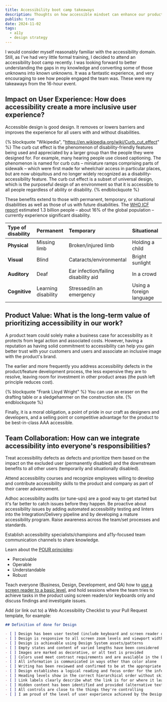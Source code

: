 ```yaml
---
title: Accessibility boot camp takeaways
description: Thoughts on how accessible mindset can enhance our product and team goals.
publish: true
date: 2024-11-02
tags:
  - a11y
  - design strategy
---
```


I would consider myself reasonably familiar with the accessibility domain. Still, as I've had very little formal training, I decided to attend an accessibility boot camp recently. I was looking forward to better understanding the gaps in my knowledge and converting some of those unknowns into known unknowns. It was a fantastic experience, and very encouraging to see how people engaged the team was. These were my takeaways from the 16-hour event.

## Impact on User Experience: How does accessibility create a more inclusive user experience?

Accessible design is good design. It removes or lowers barriers and improves the experience for all users with and without disabilities.

{% blockquote "Wikipedia", "https://en.wikipedia.org/wiki/Curb_cut_effect" %}
The curb cut effect is the phenomenon of disability-friendly features being used and appreciated by a larger group than the people they were designed for. For example, many hearing people use closed captioning. The phenomenon is named for curb cuts – miniature ramps comprising parts of sidewalk – which were first made for wheelchair access in particular places, but are now ubiquitous and no longer widely recognized as a disability-accessibility feature. The curb cut effect is a subset of universal design, which is the purposeful design of an environment so that it is accessible to all people regardless of ability or disability.
{% endblockquote %}

These benefits extend to those with permanent, temporary, or situational disabilities as well as those of us with future disabilities. The [WHO ICF report](https://www.who.int/health-topics/disability) estimated 1.3 billion people – about 16% of the global population – currently experience significant disability.

<div class="u-bleed-container:small u-responsive-table-container">

| Type of disability | Permanent           | Temporary                            | Situational              |
| :----------------- | :------------------ | :----------------------------------- | :----------------------- |
| **Physical**       | Missing limb        | Broken/injured limb                  | Holding a child          |
| **Visual**         | Blind               | Cataracts/environmental              | Bright sunlight          |
| **Auditory**       | Deaf                | Ear infection/failing disability aid | In a crowd               |
| **Cognitive**      | Learning disability | Stressed/in an emergency             | Using a foreign language |

</div>

## Product Value: What is the long-term value of prioritizing accessibility in our work?

A product team could solely make a business case for accessibility as it protects from legal action and associated costs. However, having a reputation as having solid commitment to accessibility can help you gain better trust with your customers and users and associate an inclusive image with the product's brand.

The earlier and more frequently you address accessibility defects in the product/feature development process, the less expensive they are to resolve, leaving room for investment in other product areas (the push left principle reduces cost).

{% blockquote "Frank Lloyd Wright" %}
You can use an eraser on the drafting table or a sledgehammer on the construction site.
{% endblockquote %}

Finally, it is a moral obligation, a point of pride in our craft as designers and developers, and a selling point or competitive advantage for the product to be best-in-class AAA accessible.

## Team Collaboration: How can we integrate accessibility into everyone's responsibilities?

Treat accessibility defects as defects and prioritize them based on the impact on the excluded user (permanently disabled) and the downstream benefits to all other users (temporarily and situationally disabled).

Attend accessibility courses and recognize employees willing to develop and contribute accessibility skills to the product and company as part of their career advancement.

Adhoc accessibility audits (or tune-ups) are a good way to get started but it's far better to catch issues before they happen. Be proactive about accessibility issues by adding automated accessibility testing and linters into the Integration/Delivery pipeline and by developing a mature accessibility program. Raise awareness across the team/set processes and standards.

Establish accessibility specialists/champions and a11y-focused team communication channels to share knowledge.

Learn about the [POUR principles](https://www.w3.org/WAI/fundamentals/accessibility-principles/):

- Perceivable
- Operable
- Understandable
- Robust

Teach everyone (Business, Design, Development, and QA) how to [use a screen reader to a basic level](/blog/how-to-get-started-with-voice-over), and hold sessions where the team tries to achieve tasks in the product using screen readers/or keyboards only and discuss findings and investigate issues.

Add (or link out to) a Web Accessibility Checklist to your Pull Request template, for example:

```md
## Definition of done for Design

- [ ] Design has been user tested (include keyboard and screen reader during design review or during prototyping)
- [ ] Design is responsive to all screen zoom levels and viewport widths and supports dynamic content
- [ ] Design is achievable using Design System assets/patterns
- [ ] Empty states and content of varied lengths have been considered
- [ ] Images are marked as decorative, or alt text is provided
- [ ] Colors used meet contrast requirements and are available in the Design System color palette.
- [ ] All information is communicated in ways other than color alone
- [ ] Writing has been reviewed and confirmed to be at the appropriate reading level
- [ ] Design establishes a logical reading and focus order for the information
- [ ] Heading levels show in the correct hierarchical order without skipping
- [ ] Link labels clearly describe what the link is for or where it leads
- [ ] Hidden content has been identified and provided (alternative text for unique regions, clickable elements such as links, icon buttons, or non-decorative images)
- [ ] All controls are close to the things they're controlling
- [ ] I am proud of the level of user experience achieved by the Design
```
